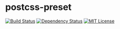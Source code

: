 # postcss-preset

[![Build Status][build-status-image]][build-status-url]
[![Dependency Status][dependency-status-image]][dependency-status-url]
[![MIT License][license-image]][license-url]

[build-status-image]: https://api.travis-ci.org/jamieconnolly/postcss-preset.svg?branch=master
[build-status-url]: https://travis-ci.org/jamieconnolly/postcss-preset

[dependency-status-image]: https://david-dm.org/jamieconnolly/postcss-preset/master.svg
[dependency-status-url]: https://david-dm.org/jamieconnolly/postcss-preset

[license-image]: https://img.shields.io/badge/license-MIT-blue.svg
[license-url]: https://github.com/jamieconnolly/postcss-preset/blob/master/LICENSE
